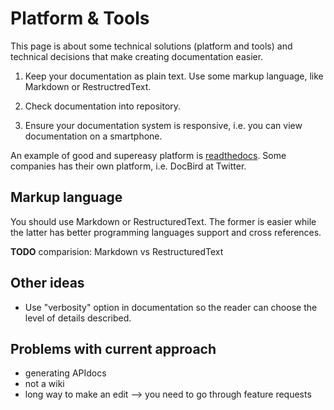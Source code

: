 Platform & Tools
================

This page is about some technical solutions (platform and tools) and technical
decisions that make creating documentation easier.

1. Keep your documentation as plain text. Use some markup language, like
   Markdown or RestructredText.

2. Check documentation into repository.

3. Ensure your documentation system is responsive, i.e. you can view
   documentation on a smartphone.

An example of good and supereasy platform is [readthedocs](readthedocs.org). Some companies has their own platform, i.e. DocBird at Twitter.

Markup language
---------------

You should use Markdown or RestructuredText. The former is easier while the latter has better programming languages support and cross references.

**TODO** comparision: Markdown vs RestructuredText

Other ideas
-----------

- Use "verbosity" option in documentation so the reader can choose the level of
  details described.

Problems with current approach
------------------------------

- generating APIdocs
- not a wiki
- long way to make an edit --> you need to go through feature requests